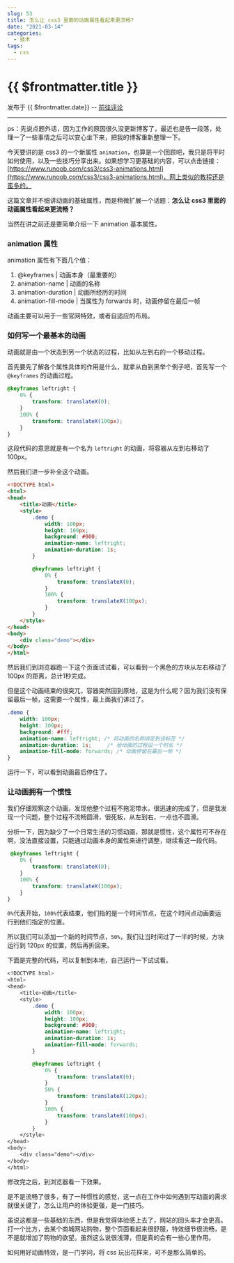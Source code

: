 ```yaml
---
slug: 53
title: 怎么让 css3 里面的动画属性看起来更流畅?
date: "2021-03-14"
categories: 
  - 技术
tags: 
  - css
---
```



# {{ $frontmatter.title }}

发布于 {{ $frontmatter.date}} -- [前往评论](https://zishu.me)

---



ps：先说点题外话，因为工作的原因很久没更新博客了，最近也是告一段落，处理一了一些事情之后可以安心坐下来，把我的博客重新整理一下。

今天要讲的是 css3 的一个新属性 `animation`，也算是一个回顾吧，我只是将平时如何使用，以及一些技巧分享出来。如果想学习更基础的内容，可以点击链接：[https://www.runoob.com/css3/css3-animations.html](https://www.runoob.com/css3/css3-animations.html)，网上类似的教程还是蛮多的。

这篇文章并不细讲动画的基础属性，而是稍微扩展一个话题：**怎么让 css3 里面的动画属性看起来更流畅？**

当然在讲之前还是要简单介绍一下 animation 基本属性。

### animation 属性

animation 属性有下面几个值：

1. @keyframes | 动画本身（最重要的）
2. animation-name | 动画的名称
3. animation-duration | 动画所经历的时间
4. animation-fill-mode | 当属性为 forwards 时，动画停留在最后一帧

动画主要可以用于一些官网特效，或者自适应的布局。

### 如何写一个最基本的动画

动画就是由一个状态到另一个状态的过程，比如从左到右的一个移动过程。

首先要先了解各个属性具体的作用是什么，就拿从白到黑举个例子吧，首先写一个 `@keyframes` 的动画过程。

```css
@keyframes leftright {
    0% {
        transform: translateX(0);
    }
    100% {
        transform: translateX(100px);
    }
}
```

这段代码的意思就是有一个名为 `leftright` 的动画，将容器从左到右移动了 100px。

然后我们进一步补全这个动画。

```html
<!DOCTYPE html>
<html>
<head>
    <title>动画</title>
    <style>
        .demo {
            width: 100px;
            height: 100px;
            background: #000;
            animation-name: leftright;
            animation-duration: 1s;
        }

        @keyframes leftright {
            0% {
                transform: translateX(0);
            }
            100% {
                transform: translateX(100px);
            }
        }
    </style>
</head>
<body>
    <div class="demo"></div>
</body>
</html>
```

然后我们到浏览器跑一下这个页面试试看，可以看到一个黑色的方块从左右移动了 100px 的距离，总计1秒完成。

但是这个动画结束的很突兀，容器突然回到原地，这是为什么呢？因为我们没有保留最后一帧，这需要一个属性，最上面我们讲过了。

```css
.demo {
    width: 100px;
    height: 100px;
    background: #fff;
    animation-name: leftright; /* 将动画的名称绑定到该标签 */
    animation-duration: 1s;     /* 给动画的过程设一个时长 */
    animation-fill-mode: forwards; /* 动画停留在最后一帧 */
}
```

运行一下，可以看到动画最后停住了。

### 让动画拥有一个惯性

我们仔细观察这个动画，发现他整个过程不拖泥带水，很迅速的完成了，但是我发现一个问题，整个过程不流畅圆滑，很死板，从左到右，一点也不圆滑。

分析一下，因为缺少了一个日常生活的习惯动画，那就是惯性，这个属性可不存在啊，没法直接设置，只能通过动画本身的属性来进行调整，继续看这一段代码。

```css
 @keyframes leftright {
    0% {
        transform: translateX(0);
    }
    100% {
        transform: translateX(100px);
    }
}
```

`0%`代表开始，`100%`代表结束，他们指的是一个时间节点，在这个时间点动画要运行到他们指定的位置。

所以我们可以添加一个新的时间节点，`50%`，我们让当时间过了一半的时候，方块运行到 120px 的位置，然后再折回来。

下面是完整的代码，可以复制到本地，自己运行一下试试看。

```css
<!DOCTYPE html>
<html>
<head>
    <title>动画</title>
    <style>
        .demo {
            width: 100px;
            height: 100px;
            background: #000;
            animation-name: leftright;
            animation-duration: 1s;
            animation-fill-mode: forwards;
        }

        @keyframes leftright {
            0% {
                transform: translateX(0);
            }
            50% {
                transform: translateX(120px);
            }
            100% {
                transform: translateX(100px);
            }
        }
    </style>
</head>
<body>
    <div class="demo"></div>
</body>
</html>
```

修改完之后，到浏览器看一下效果。

是不是流畅了很多，有了一种惯性的感觉，这一点在工作中如何遇到写动画的需求就很关键了，怎么让用户的体验更强，是一门技巧。

虽说这都是一些基础的东西，但是我觉得体验感上去了，网站的回头率才会更高。打一个比方，去某个商城网站购物，整个页面看起来很舒服，特效细节很流畅，是不是就增加了购物的欲望。虽然这么说很浅薄，但是真的会有一些心里作用。

如何用好动画特效，是一门学问，将 css 玩出花样来，可不是那么简单的。